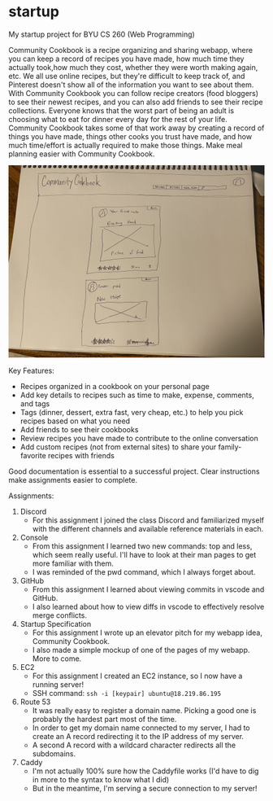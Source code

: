# startup
My startup project for BYU CS 260 (Web Programming)

Community Cookbook is a recipe organizing and sharing webapp, where you can keep a record of recipes you have made, how much time they actually took,how much they cost, whether they were worth making again, etc.
We all use online recipes, but they're difficult to keep track of, and Pinterest doesn't show all of the information you want to see about them. 
With Community Cookbook you can follow recipe creators (food bloggers) to see their newest recipes, and you can also add friends to see their recipe collections.
Everyone knows that the worst part of being an adult is choosing what to eat for dinner every day for the rest of your life. Community Cookbook takes some of that work away by creating a record of things you have made, things other cooks you trust have made, and how much time/effort is actually required to make those things. Make meal planning easier with Community Cookbook.

![Community Cookbook mockup](/assets/images/mockup0.jpg)

Key Features:
 - Recipes organized in a cookbook on your personal page
 - Add key details to recipes such as time to make, expense, comments, and tags
 - Tags (dinner, dessert, extra fast, very cheap, etc.) to help you pick recipes based on what you need
 - Add friends to see their cookbooks
 - Review recipes you have made to contribute to the online conversation
 - Add custom recipes (not from external sites) to share your family-favorite recipes with friends

Good documentation is essential to a successful project.
Clear instructions make assignments easier to complete.

Assignments:
1. Discord
    - For this assignment I joined the class Discord and familiarized myself with the different channels and available reference materials in each.
2. Console
    - From this assignment I learned two new commands: top and less, which seem really useful. I'll have to look at their man pages to get more familiar with them.
    - I was reminded of the pwd command, which I always forget about.
3. GitHub
    - From this assignment I learned about viewing commits in vscode and GitHub.
    - I also learned about how to view diffs in vscode to effectively resolve merge conflicts.
4. Startup Specification
    - For this assignment I wrote up an elevator pitch for my webapp idea, Community Cookbook.
    - I also made a simple mockup of one of the pages of my webapp. More to come.
5. EC2
    - For this assignment I created an EC2 instance, so I now have a running server!
    - SSH command: `ssh -i [keypair] ubuntu@18.219.86.195`
6. Route 53
    - It was really easy to register a domain name. Picking a good one is probably the hardest part most of the time.
    - In order to get my domain name connected to my server, I had to create an A record redirecting it to the IP address of my server.
    - A second A record with a wildcard character redirects all the subdomains.
7. Caddy
    - I'm not actually 100% sure how the Caddyfile works (I'd have to dig in more to the syntax to know what I did)
    - But in the meantime, I'm serving a secure connection to my server!